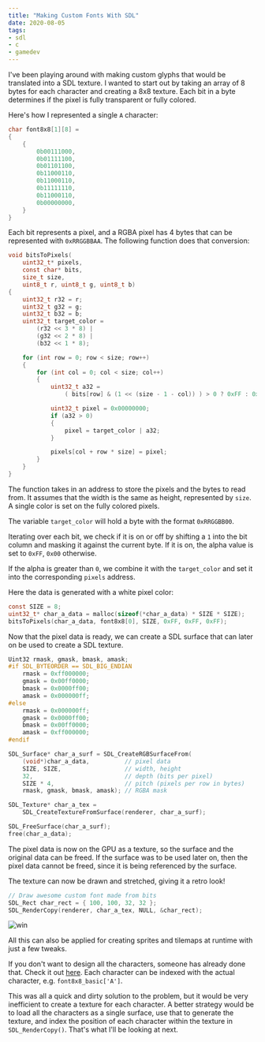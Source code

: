 ```yaml
---
title: "Making Custom Fonts With SDL"
date: 2020-08-05
tags:
- sdl
- c
- gamedev
---
```


I've been playing around with making custom glyphs that would be translated
into a SDL texture. I wanted to start out by taking an array of 8 bytes for
each character and creating a 8x8 texture. Each bit in a byte determines if
the pixel is fully transparent or fully colored.

Here's how I represented a single `A` character:

```c
char font8x8[1][8] =
{
	{
		0b00111000,  
		0b01111100,  
		0b01101100,  
		0b11000110,  
		0b11000110,  
		0b11111110,  
		0b11000110,  
		0b00000000,  
	}
}
```

Each bit represents a pixel, and a RGBA pixel has 4 bytes that can be
represented with `0xRRGGBBAA`. The following function does that conversion:

```c
void bitsToPixels(
    uint32_t* pixels,
    const char* bits,
    size_t size,
    uint8_t r, uint8_t g, uint8_t b)
{
    uint32_t r32 = r;
    uint32_t g32 = g;
    uint32_t b32 = b;
    uint32_t target_color =
        (r32 << 3 * 8) |
        (g32 << 2 * 8) |
        (b32 << 1 * 8);

    for (int row = 0; row < size; row++)
    {
        for (int col = 0; col < size; col++)
        {
            uint32_t a32 =
                ( bits[row] & (1 << (size - 1 - col)) ) > 0 ? 0xFF : 0x00;

            uint32_t pixel = 0x00000000;
            if (a32 > 0)
            {
                pixel = target_color | a32;
            }

            pixels[col + row * size] = pixel;
        }
    }
}
```

The function takes in an address to store the pixels and the bytes to read
from. It assumes that the width is the same as height, represented by `size`.
A single color is set on the fully colored pixels.

The variable `target_color` will hold a byte with the format `0xRRGGBB00`.

Iterating over each bit, we check if it is on or off by shifting a `1` into
the bit column and masking it against the current byte. If it is on, the
alpha value is set to `0xFF`, `0x00` otherwise.

If the alpha is greater than `0`, we combine it with the `target_color` and
set it into the corresponding `pixels` address.

Here the data is generated with a white pixel color:

```c
const SIZE = 8;
uint32_t* char_a_data = malloc(sizeof(*char_a_data) * SIZE * SIZE);
bitsToPixels(char_a_data, font8x8[0], SIZE, 0xFF, 0xFF, 0xFF);
```

Now that the pixel data is ready, we can create a SDL surface that can later
on be used to create a SDL texture.

```c
Uint32 rmask, gmask, bmask, amask;
#if SDL_BYTEORDER == SDL_BIG_ENDIAN
    rmask = 0xff000000;
    gmask = 0x00ff0000;
    bmask = 0x0000ff00;
    amask = 0x000000ff;
#else
    rmask = 0x000000ff;
    gmask = 0x0000ff00;
    bmask = 0x00ff0000;
    amask = 0xff000000;
#endif

SDL_Surface* char_a_surf = SDL_CreateRGBSurfaceFrom(
    (void*)char_a_data,          // pixel data
    SIZE, SIZE,                  // width, height
    32,                          // depth (bits per pixel)
    SIZE * 4,                    // pitch (pixels per row in bytes)
    rmask, gmask, bmask, amask); // RGBA mask

SDL_Texture* char_a_tex =
    SDL_CreateTextureFromSurface(renderer, char_a_surf);

SDL_FreeSurface(char_a_surf);
free(char_a_data);
```

The pixel data is now on the GPU as a texture, so the surface and the
original data can be freed. If the surface was to be used later on, then the
pixel data cannot be freed, since it is being referenced by the surface.

The texture can now be drawn and stretched, giving it a retro look!

```c
// Draw awesome custom font made from bits
SDL_Rect char_rect = { 100, 100, 32, 32 };
SDL_RenderCopy(renderer, char_a_tex, NULL, &char_rect);
```

![win](/assets/images/sdl-custom-font-01.png)

All this can also be applied for creating sprites and tilemaps at runtime
with just a few tweaks.

If you don't want to design all the characters, someone has already done
that. Check it out
[here](https://github.com/dhepper/font8x8/blob/master/font8x8_basic.h). Each
character can be indexed with the actual character, e.g.
`font8x8_basic['A']`.

This was all a quick and dirty solution to the problem, but it would be very
inefficient to create a texture for each character. A better strategy would
be to load all the characters as a single surface, use that to generate the
texture, and index the position of each character within the texture in
`SDL_RenderCopy()`. That's what I'll be looking at next.
